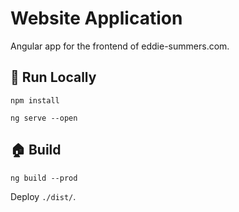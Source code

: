 # Website Application

Angular app for the frontend of eddie-summers.com.

## :running: Run Locally

`npm install`

`ng serve --open`

## :house: Build

`ng build --prod`

Deploy `./dist/`.
